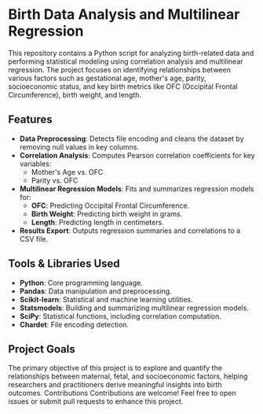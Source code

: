 # Birth Data Analysis and Multilinear Regression

This repository contains a Python script for analyzing birth-related data and performing statistical modeling using correlation analysis and multilinear regression. The project focuses on identifying relationships between various factors such as gestational age, mother's age, parity, socioeconomic status, and key birth metrics like OFC (Occipital Frontal Circumference), birth weight, and length.

## Features

- **Data Preprocessing**: Detects file encoding and cleans the dataset by removing null values in key columns.
- **Correlation Analysis**: Computes Pearson correlation coefficients for key variables:
  - Mother's Age vs. OFC
  - Parity vs. OFC
- **Multilinear Regression Models**: Fits and summarizes regression models for:
  - **OFC**: Predicting Occipital Frontal Circumference.
  - **Birth Weight**: Predicting birth weight in grams.
  - **Length**: Predicting length in centimeters.
- **Results Export**: Outputs regression summaries and correlations to a CSV file.

## Tools & Libraries Used

- **Python**: Core programming language.
- **Pandas**: Data manipulation and preprocessing.
- **Scikit-learn**: Statistical and machine learning utilities.
- **Statsmodels**: Building and summarizing multilinear regression models.
- **SciPy**: Statistical functions, including correlation computation.
- **Chardet**: File encoding detection.

## Project Goals
The primary objective of this project is to explore and quantify the relationships between maternal, fetal, and socioeconomic factors, helping researchers and practitioners derive meaningful insights into birth outcomes.
Contributions
Contributions are welcome! Feel free to open issues or submit pull requests to enhance this project.
